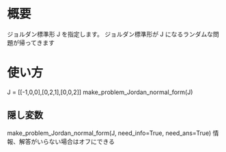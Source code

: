 # 概要
ジョルダン標準形 J を指定します。
ジョルダン標準形が J になるランダムな問題が帰ってきます

# 使い方
J = [[-1,0,0],[0,2,1],[0,0,2]]
make_problem_Jordan_normal_form(J)

## 隠し変数
make_problem_Jordan_normal_form(J, need_info=True, need_ans=True)
情報、解答がいらない場合はオフにできる
